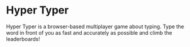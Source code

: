 # Hyper Typer

Hyper Typer is a browser-based multiplayer game about typing. Type the word in front of you as fast and accurately as possible and climb the leaderboards!
